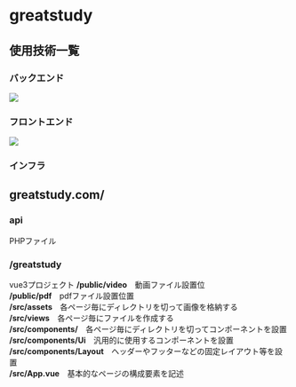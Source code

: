 # greatstudy

## 使用技術一覧
### バックエンド
<img src="https://img.shields.io/badge/-Vue.js-4FC08D.svg?logo=vue.js&style=for-the-badge">

### フロントエンド
<img src="https://img.shields.io/badge/-Php-777BB4.svg?logo=php&style=for-the-badge">

### インフラ


## greatstudy.com/
### api
PHPファイル
### /greatstudy
vue3プロジェクト
**/public/video**　動画ファイル設置位  
**/public/pdf**　pdfファイル設置位置  
**/src/assets**　各ページ毎にディレクトリを切って画像を格納する  
**/src/views**　各ページ毎にファイルを作成する  
**/src/components/**　各ページ毎にディレクトリを切ってコンポーネントを設置  
**/src/components/Ui**　汎用的に使用するコンポーネントを設置  
**/src/components/Layout**　ヘッダーやフッターなどの固定レイアウト等を設置  
**/src/App.vue**　基本的なページの構成要素を記述  
